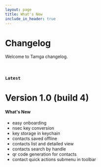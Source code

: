 ```yaml
---
layout: page
title: What's New
include_in_header: true
---
```


# Changelog
Welcome to Tamga changelog.

<br>

### `Latest`
# **Version 1.0 (build 4)**


#### What's New
- easy onboarding
- nsec key conversion
- key storage in keychain
- contacts saved offline
- contacts list and detailed view
- contacts search by handle
- qr code generation for contacts
- contact quick actions submenu in toolbar